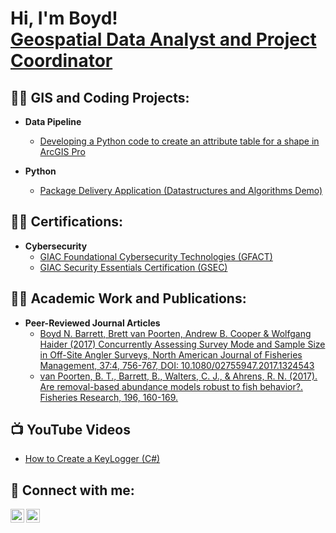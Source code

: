 <h1>Hi, I'm Boyd! <br/><a href="https://www.linkedin.com/in/boyd-barrett">Geospatial Data Analyst and Project Coordinator</a>
<h2>👨‍💻 GIS and Coding Projects:</h2>

- <b>Data Pipeline</b>
  - [Developing a Python code to create an attribute table for a shape in ArcGIS Pro](https://github.com/Boyd-N-Barrett/DataRefactoringLab/tree/main)

- <b>Python</b>
  - [Package Delivery Application (Datastructures and Algorithms Demo)](https://)

<h2>👨‍💻 Certifications:</h2>

- <b>Cybersecurity</b>
  - [GIAC Foundational Cybersecurity Technologies (GFACT)](https://www.credly.com/badges/474bfc8c-0641-43ec-9080-3ff8f8c9a1f3)
  - [GIAC Security Essentials Certification (GSEC)](https://www.credly.com/badges/4a27992b-6134-461d-be38-4ae54627928b)

<h2>👨‍💻 Academic Work and Publications:</h2>
 
- <b>Peer-Reviewed Journal Articles</b>
  - [Boyd N. Barrett, Brett van Poorten, Andrew B. Cooper & Wolfgang Haider (2017) Concurrently Assessing Survey Mode and Sample Size in Off-Site Angler Surveys, North American Journal of Fisheries Management, 37:4, 756-767, DOI: 10.1080/02755947.2017.1324543](https://www.tandfonline.com/doi/abs/10.1080/02755947.2017.1324543)
  - [van Poorten, B. T., Barrett, B., Walters, C. J., & Ahrens, R. N. (2017). Are removal-based abundance models robust to fish behavior?. Fisheries Research, 196, 160-169.](https://www.sciencedirect.com/science/article/abs/pii/S0165783617301650)

<h2>📺 YouTube Videos</h2>

- [How to Create a KeyLogger (C#)](https://)

<h2> 🤳 Connect with me:</h2>

[<img align="left" alt="JoshMadakor | YouTube" width="22px" src="https://cdn.jsdelivr.net/npm/simple-icons@v3/icons/youtube.svg" />][youtube]
[<img align="left" alt="JoshMadakor | LinkedIn" width="22px" src="https://cdn.jsdelivr.net/npm/simple-icons@v3/icons/linkedin.svg" />][linkedin]

[youtube]: https://www.youtube.com/@boydbarrett5819
[linkedin]: https://www.linkedin.com/in/boyd-barrett

<!--
**joshmadakor1/joshmadakor1** is a ✨ _special_ ✨ repository because its `README.md` (this file) appears on your GitHub profile.

Here are some ideas to get you started:

- 🔭 I’m currently working on ...
- 🌱 I’m currently learning ...
- 👯 I’m looking to collaborate on ...
- 🤔 I’m looking for help with ...
- 💬 Ask me about ...
- 📫 How to reach me: ...
- 😄 Pronouns: ...
- ⚡ Fun fact: ...
-->
